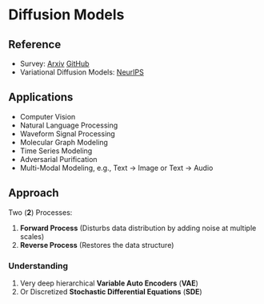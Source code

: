 # Diffusion Models 

## Reference

- Survey: [Arxiv](https://arxiv.org/pdf/2209.00796.pdf) [GitHub](https://github.com/YangLing0818/Diffusion-Models-Papers-Survey-Taxonomy)
- Variational Diffusion Models: [NeurIPS](https://proceedings.neurips.cc/paper/2021/file/b578f2a52a0229873fefc2a4b06377fa-Paper.pdf) 

## Applications

- Computer Vision
- Natural Language Processing
- Waveform Signal Processing
- Molecular Graph Modeling
- Time Series Modeling
- Adversarial Purification
- Multi-Modal Modeling, e.g., Text -> Image or Text -> Audio

## Approach

Two (**2**) Processes:
  1. **Forward Process** (Disturbs data distribution by adding noise at multiple scales)
  2. **Reverse Process** (Restores the data structure)


### Understanding
  1. Very deep hierarchical **Variable Auto Encoders** (**VAE**)
  2. Or Discretized **Stochastic Differential Equations** (**SDE**)
